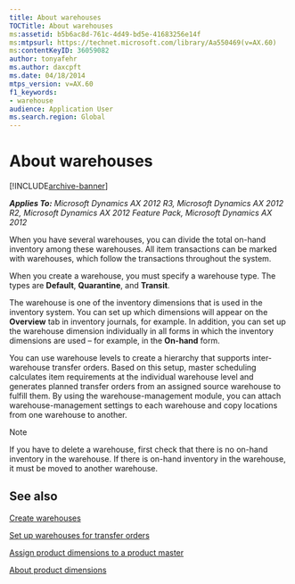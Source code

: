```yaml
---
title: About warehouses
TOCTitle: About warehouses
ms:assetid: b5b6ac8d-761c-4d49-bd5e-41683256e14f
ms:mtpsurl: https://technet.microsoft.com/library/Aa550469(v=AX.60)
ms:contentKeyID: 36059082
author: tonyafehr
ms.author: daxcpft
ms.date: 04/18/2014
mtps_version: v=AX.60
f1_keywords:
- warehouse
audience: Application User
ms.search.region: Global
---
```


# About warehouses 


[!INCLUDE[archive-banner](includes/archive-banner.md)]


_**Applies To:** Microsoft Dynamics AX 2012 R3, Microsoft Dynamics AX 2012 R2, Microsoft Dynamics AX 2012 Feature Pack, Microsoft Dynamics AX 2012_

When you have several warehouses, you can divide the total on-hand inventory among these warehouses. All item transactions can be marked with warehouses, which follow the transactions throughout the system.

When you create a warehouse, you must specify a warehouse type. The types are **Default**, **Quarantine**, and **Transit**.

The warehouse is one of the inventory dimensions that is used in the inventory system. You can set up which dimensions will appear on the **Overview** tab in inventory journals, for example. In addition, you can set up the warehouse dimension individually in all forms in which the inventory dimensions are used – for example, in the **On-hand** form.

You can use warehouse levels to create a hierarchy that supports inter-warehouse transfer orders. Based on this setup, master scheduling calculates item requirements at the individual warehouse level and generates planned transfer orders from an assigned source warehouse to fulfill them. By using the warehouse-management module, you can attach warehouse-management settings to each warehouse and copy locations from one warehouse to another.


> [!NOTE]
> <P>If you have to delete a warehouse, first check that there is no on-hand inventory in the warehouse. If there is on-hand inventory in the warehouse, it must be moved to another warehouse.</P>



## See also

[Create warehouses](create-warehouses.md)

[Set up warehouses for transfer orders](set-up-warehouses-for-transfer-orders.md)

[Assign product dimensions to a product master](assign-product-dimensions-to-a-product-master.md)

[About product dimensions](about-product-dimensions.md)

  


